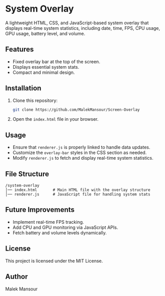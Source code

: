 # System Overlay

A lightweight HTML, CSS, and JavaScript-based system overlay that displays real-time system statistics, including date, time, FPS, CPU usage, GPU usage, battery level, and volume.

## Features
- Fixed overlay bar at the top of the screen.
- Displays essential system stats.
- Compact and minimal design.

## Installation
1. Clone this repository:
   ```sh
   git clone https://github.com/MalekMansour/Screen-Overlay
   ```
2. Open the `index.html` file in your browser.

## Usage
- Ensure that `renderer.js` is properly linked to handle data updates.
- Customize the `overlay-bar` styles in the CSS section as needed.
- Modify `renderer.js` to fetch and display real-time system statistics.

## File Structure
```
/system-overlay
│── index.html       # Main HTML file with the overlay structure
│── renderer.js      # JavaScript file for handling system stats
```

## Future Improvements
- Implement real-time FPS tracking.
- Add CPU and GPU monitoring via JavaScript APIs.
- Fetch battery and volume levels dynamically.

## License
This project is licensed under the MIT License.

## Author
Malek Mansour

